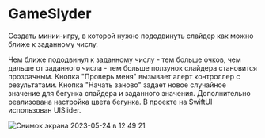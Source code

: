 # GameSlyder
Создать минии-игру, в которой нужно пододвинуть слайдер как можно ближе к заданному числу.

Чем ближе пододвинул к заданному числу - тем больше очков, чем дальше от заданного числа - тем больше ползунок слайдера становится прозрачным. 
Кнопка "Проверь меня" вызывает алерт контроллер с результатами. 
Кнопка "Начать заново" задает новое случайное значение для бегунка слайдера и заданного значения. 
Дополнительно реализована настройка цвета бегунка.
В проекте на SwiftUI использован UISlider.

![Снимок экрана 2023-05-24 в 12 49 21](https://github.com/maksimgurkov/GameSlyder/assets/95706892/b91fc367-d862-4dac-ac34-caa127e46ce6)
